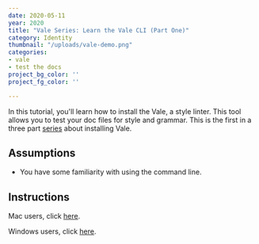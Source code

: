 ```yaml
---
date: 2020-05-11
year: 2020
title: "Vale Series: Learn the Vale CLI (Part One)"
category: Identity
thumbnail: "/uploads/vale-demo.png"
categories:
- vale
- test the docs
project_bg_color: ''
project_fg_color: ''

---
```

In this tutorial, you'll learn how to install the Vale, a style linter. This tool allows you to test your doc files for style and grammar. This is the first in a three part [series](https://technicaltidbits.net/posts/learn-vale/) about installing Vale.

## Assumptions

* You have some familiarity with using the command line. 

## Instructions

Mac users, click [here](https://technicaltidbits.net/journal/install-vale-mac).

Windows users, click [here](https://technicaltidbits.net/journal/install-vale-windows).



